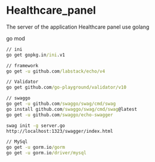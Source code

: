 # Healthcare_panel
The server of the application Healthcare panel use golang

go mod

```cmd
// ini
go get gopkg.in/ini.v1

// framework
go get -u github.com/labstack/echo/v4

// Validator
go get github.com/go-playground/validator/v10

// swaggo
go get -u github.com/swaggo/swag/cmd/swag
go install github.com/swaggo/swag/cmd/swag@latest
go get -u github.com/swaggo/echo-swagger

swag init -g server.go
http://localhost:1323/swagger/index.html

// MySql
go get -u gorm.io/gorm
go get -u gorm.io/driver/mysql
```
